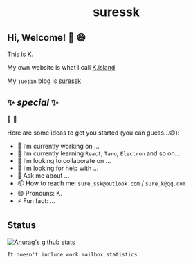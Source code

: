 # <div align="center">suressk</div>

## Hi, Welcome! 👋 😄

This is K.

My own website is what I call [K.island](http://suressk.com)

My `juejin` blog is [suressk](https://juejin.cn/user/3940246036945822)

## ✨ _special_ ✨

🤩 🧐

Here are some ideas to get you started (you can guess...😄):

- 🔭 I’m currently working on ...
- 🌱 I’m currently learning `React`, `Taro`, `Electron` and so on...
- 👯 I’m looking to collaborate on ...
- 🤔 I’m looking for help with ...
- 💬 Ask me about ...
- 📫 How to reach me: `sure_ssk@outlook.com` / `sure_k@qq.com`
- 😄 Pronouns: K.
- ⚡ Fun fact: ...

## Status

[![Anurag's github stats](https://github-readme-stats.vercel.app/api?username=suressk)](https://github.com/anuraghazra/github-readme-stats)

`It doesn't include work mailbox statistics`
